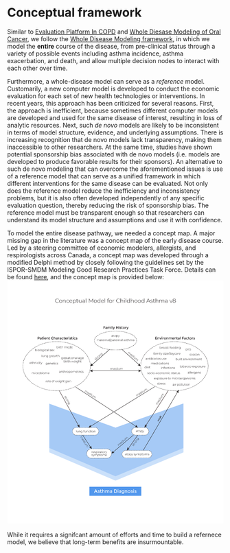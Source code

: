 # Conceptual framework
Similar to [Evaluation Platform In COPD](https://doi.org/10.1177/0272989X18824098) and [Whole Diesase Modeling of Oral Cancer](http://hdl.handle.net/2429/71051), we follow the [Whole Disease Modeling framework](https://scholar.google.com/scholar?hl=en&as_sdt=0%2C5&q=Whole+Disease+Modeling+to+Inform+Resource+Allocation+Decisions+in+Cancer%3A+A+Methodological+Framework&btnG=), in which we model the **entire** course of the disease, from pre-clinical status through a variety of possible events including asthma incidence, asthma exacerbation, and death, and allow multiple decision nodes to interact with each other over time. 

<!---TODO: This framework has several advantages over the conventional *piecewise* approach in which only a part of the disease course is modeled.--->

Furthermore, a whole-disease model can serve as a *reference* model. Customarily, a new computer model is developed to conduct the economic evaluation for each set of new health technologies or interventions. In recent years, this approach has been criticized for several reasons. First, the approach is inefficient, because sometimes different computer models are developed and used for the same disease of interest, resulting in loss of analytic resources. Next, such *de novo* models are likely to be inconsistent in terms of model structure, evidence, and underlying assumptions. There is increasing recognition that de novo models lack transparency, making them inaccessible to other researchers. At the same time, studies have shown potential sponsorship bias associated with de novo models (i.e. models are developed to produce favorable results for their sponsors). An alternative to such de novo modeling that can overcome the aforementioned issues is use of a reference model that can serve as a unified framework in which different interventions for the same disease can be evaluated. Not only does the reference model reduce the inefficiency and inconsistency problems, but it is also often developed independently of any specific evaluation question, thereby reducing the risk of sponsorship bias. The reference model must be transparent enough so that researchers can understand its model structure and assumptions and use it with confidence. 

To model the entire disease pathway, we needed a concept map. A major missing gap in the literature was a concept map of the early disease course. Led by a steering committee of economic modelers, allergists, and respirologists across Canada, a concept map was developed through a modified Delphi method by closely following the guidelines set by the ISPOR-SMDM Modeling Good Research Practices Task Force. Details can be found [here](https://www.medrxiv.org/content/10.1101/2020.12.15.20248275v2), and the concept map is provided below:
![Conceptual Diagram](../../figures/concept/conceptual_diagram.png)

While it requires a signifcant amount of efforts and time to build a refernece model, we believe that long-term benefits are insurmountable. 
<!--- Below is what we imagine it be: [TODO: build a prototype] --->